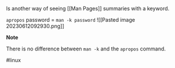 Is another way of seeing [[Man Pages]] summaries with a keyword.

`apropos` password  =  `man -k password` 
![[Pasted image 20230612092930.png]]

**Note**

There is no difference between `man -k` and the `apropos` command.



#linux 